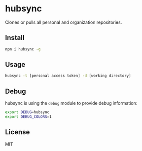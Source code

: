 # hubsync

Clones or pulls all personal and organization repositories.

## Install

``` bash
npm i hubsync -g
```

## Usage

``` bash
hubsync -t [personal access token] -d [working directory]
```

## Debug

hubsync is using the `debug` module to provide debug information:

``` bash
export DEBUG=hubsync
export DEBUG_COLORS=1
```

## License

MIT
